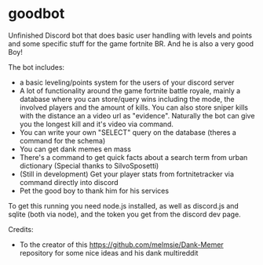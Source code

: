 # goodbot

Unfinished Discord bot that does basic user handling with levels and points and some specific stuff for the game fortnite BR. And he is also a very good Boy!

The bot includes:
- a basic leveling/points system for the users of your discord server
- A lot of functionality around the game fortnite battle royale, mainly a database where you can store/query wins including the mode,
the involved players and the amount of kills. You can also store sniper kills with the distance an a video url as "evidence". Naturally the bot can give you the longest kill and it's video via command.
- You can write your own "SELECT" query on the database (theres a command for the schema)
- You can get dank memes en mass
- There's a command to get quick facts about a search term from urban dictionary (Special thanks to SilvoSposetti)
- (Still in development) Get your player stats from fortnitetracker via command directly into discord
- Pet the good boy to thank him for his services
 
 To get this running you need node.js installed, as well as discord.js and sqlite (both via node), and the token you get from the discord dev page.

Credits:
 - To the creator of this https://github.com/melmsie/Dank-Memer repository for some nice ideas and his dank multireddit
